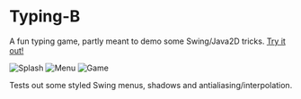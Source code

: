 # Typing-B
A fun typing game, partly meant to demo some Swing/Java2D tricks. [Try it out!](https://github.com/Xyene/Typing-B/releases)

![Splash](https://sc-cdn.scaleengine.net/i/0a785a0497647994df3bd306da8afbcc.png)
![Menu](https://sc-cdn.scaleengine.net/i/044d3dd36dfcdd4056916c1a78886a6a.png)
![Game](https://sc-cdn.scaleengine.net/i/2ef23de4282c9268b75efa5e9a451d5a.png)

Tests out some styled Swing menus, shadows and antialiasing/interpolation.
